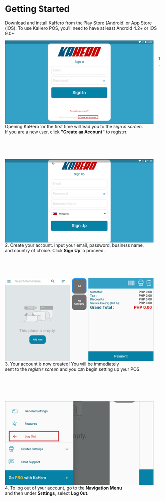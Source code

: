# **Getting Started**

Download and install KaHero from the Play Store (Android) or App Store (iOS).
To use KaHero POS, you'll need to have at least Android 4.2+ or iOS 9.0+.

<p><img src="_content/_gettingstarted/1login.png" alt="getting started" width="480" height="270" style="float:left;margin-right:1rem"><br><br><br>1. Opening KaHero for the first time will lead you to the <i>sign in screen</i>. <br>If you are a new user, click <b>"Create an Account"</b> to register.</p>

<br><br><br>

<p><img src="_content/_gettingstarted/2signup.png" alt="sign up" width="480" height="270" style="float:left; margin-right:1rem"><br><br><br>2. Create your account. Input your email, password, business name, <br>and country of choice. Click <b>Sign Up</b> to proceed.</p>

<br><br><br>

<p><img src="_content/_gettingstarted/3register.png" alt="register" width="480" height="270" style="float:left; margin-right:1rem"><br><br><br>3. Your account is now created! You will be immediately <br> sent to the <i>register screen</i> and you can begin setting up your POS.</p>

<br><br><br><br>

<p><img src="_content/_gettingstarted/4logout.png" alt="log out" width="480" height="270" style="float:left; margin-right:1rem"><br><br><br>4. To log out of your account, go to the <b>Navigation Menu</b><br>and then under <b>Settings</b>, select <b>Log Out</b>.</p>

<br><br><br><br>